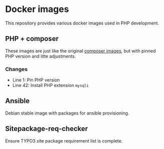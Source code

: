# Docker images

This repository provides various docker images used in PHP development.

## PHP + composer

These images are just like the original [composer images](https://hub.docker.com/_/composer), but with pinned PHP version and litte adjustments.

### Changes

* Line 1: Pin PHP version
* Line 42: Install PHP extension `mysqli`

## Ansible

Debian stable image with packages for ansible provisioning.

## Sitepackage-req-checker

Ensure TYPO3 site package requirement list is complete.
